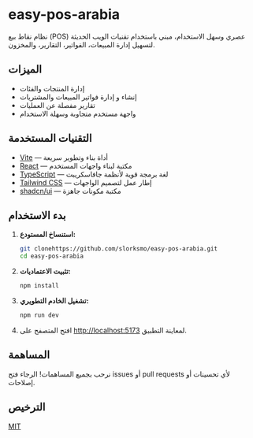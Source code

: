 # easy-pos-arabia

نظام نقاط بيع (POS) عصري وسهل الاستخدام، مبني باستخدام تقنيات الويب الحديثة لتسهيل إدارة المبيعات، الفواتير، التقارير، والمخزون.

## الميزات

- إدارة المنتجات والفئات
- إنشاء و إدارة فواتير المبيعات والمشتريات
- تقارير مفصلة عن العمليات
- واجهة مستخدم متجاوبة وسهلة الاستخدام

## التقنيات المستخدمة

- [Vite](https://vitejs.dev/) — أداة بناء وتطوير سريعة
- [React](https://react.dev/) — مكتبة لبناء واجهات المستخدم
- [TypeScript](https://www.typescriptlang.org/) — لغة برمجة قوية لأنظمة جافاسكريبت
- [Tailwind CSS](https://tailwindcss.com/) — إطار عمل لتصميم الواجهات
- [shadcn/ui](https://ui.shadcn.com/) — مكتبة مكونات جاهزة

## بدء الاستخدام

1. **استنساخ المستودع:**
   ```sh
   git clonehttps://github.com/slorksmo/easy-pos-arabia.git
   cd easy-pos-arabia
   ```

2. **تثبيت الاعتماديات:**
   ```sh
   npm install
   ```

3. **تشغيل الخادم التطويري:**
   ```sh
   npm run dev
   ```

4. افتح المتصفح على [http://localhost:5173](http://localhost:5173) لمعاينة التطبيق.

## المساهمة

نرحب بجميع المساهمات! الرجاء فتح issues أو pull requests لأي تحسينات أو إصلاحات.

## الترخيص

[MIT](LICENSE)
